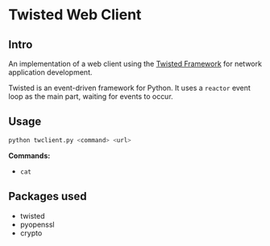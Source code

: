 # Twisted Web Client
## Intro
An implementation of a web client using the [Twisted Framework](https://twistedmatrix.com/trac/) for network application development.

Twisted is an event-driven framework for Python. It uses a `reactor` event loop as the main part, waiting for events to occur.

## Usage

```bash
python twclient.py <command> <url>
```

**Commands:**
* `cat`


## Packages used
* twisted
* pyopenssl
* crypto
